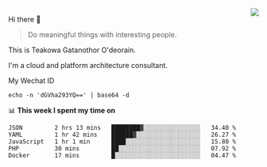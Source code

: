 <img align="right" src="https://github-readme-stats.vercel.app/api?username=Teakowa&show_icons=true&icon_color=2f80ed&text_color=718096&bg_color=ffffff&hide_title=true" />

Hi there 👋

> Do meaningful things with interesting people.

This is Teakowa Gatanothor O'deorain.

I'm a cloud and platform architecture consultant.

My Wechat ID

```
echo -n 'dGVha293YQ==' | base64 -d
```

📊 **This week I spent my time on**
<!--START_SECTION:waka-->
```text
JSON         2 hrs 13 mins   ████████▓░░░░░░░░░░░░░░░░   34.40 % 
YAML         1 hr 42 mins    ██████▓░░░░░░░░░░░░░░░░░░   26.27 % 
JavaScript   1 hr 1 min      ████░░░░░░░░░░░░░░░░░░░░░   15.80 % 
PHP          30 mins         ██░░░░░░░░░░░░░░░░░░░░░░░   07.92 % 
Docker       17 mins         █░░░░░░░░░░░░░░░░░░░░░░░░   04.47 % 
```
<!--END_SECTION:waka-->
